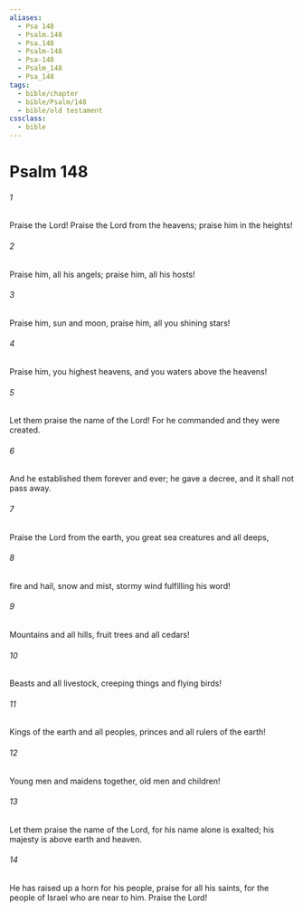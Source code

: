 ```yaml
---
aliases:
  - Psa 148
  - Psalm.148
  - Psa.148
  - Psalm-148
  - Psa-148
  - Psalm_148
  - Psa_148
tags:
  - bible/chapter
  - bible/Psalm/148
  - bible/old testament
cssclass:
  - bible
---
```


# Psalm 148

###### 1
Praise the Lord! Praise the Lord from the heavens; praise him in the heights!
###### 2
Praise him, all his angels; praise him, all his hosts!
###### 3
Praise him, sun and moon, praise him, all you shining stars!
###### 4
Praise him, you highest heavens, and you waters above the heavens!
###### 5
Let them praise the name of the Lord! For he commanded and they were created.
###### 6
And he established them forever and ever; he gave a decree, and it shall not pass away.
###### 7
Praise the Lord from the earth, you great sea creatures and all deeps,
###### 8
fire and hail, snow and mist, stormy wind fulfilling his word!
###### 9
Mountains and all hills, fruit trees and all cedars!
###### 10
Beasts and all livestock, creeping things and flying birds!
###### 11
Kings of the earth and all peoples, princes and all rulers of the earth!
###### 12
Young men and maidens together, old men and children!
###### 13
Let them praise the name of the Lord, for his name alone is exalted; his majesty is above earth and heaven.
###### 14
He has raised up a horn for his people, praise for all his saints, for the people of Israel who are near to him. Praise the Lord!


